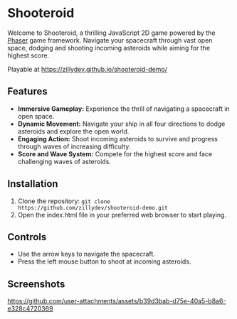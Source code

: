# Shooteroid

Welcome to Shooteroid, a thrilling JavaScript 2D game powered by the [Phaser](https://phaser.io/) game framework. Navigate your spacecraft through vast open space, dodging and shooting incoming asteroids while aiming for the highest score.

Playable at https://zillydev.github.io/shooteroid-demo/

## Features

- **Immersive Gameplay:** Experience the thrill of navigating a spacecraft in open space.
- **Dynamic Movement:** Navigate your ship in all four directions to dodge asteroids and explore the open world.
- **Engaging Action:** Shoot incoming asteroids to survive and progress through waves of increasing difficulty.
- **Score and Wave System:** Compete for the highest score and face challenging waves of asteroids.

## Installation

1. Clone the repository:
`git clone https://github.com/zillydev/shooteroid-demo.git`
2. Open the index.html file in your preferred web browser to start playing.

## Controls

- Use the arrow keys to navigate the spacecraft.
- Press the left mouse button to shoot at incoming asteroids.

## Screenshots

https://github.com/user-attachments/assets/b39d3bab-d75e-40a5-b8a6-e328c4720369

